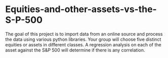 # Equities-and-other-assets-vs-the-S-P-500
The goal of this project is to import data from an online source and process the data using various python libraries. Your group will choose five distinct equities or assets in different classes. A regression analysis on each of the asset against the S&P 500 will determine if there is any correlation.
